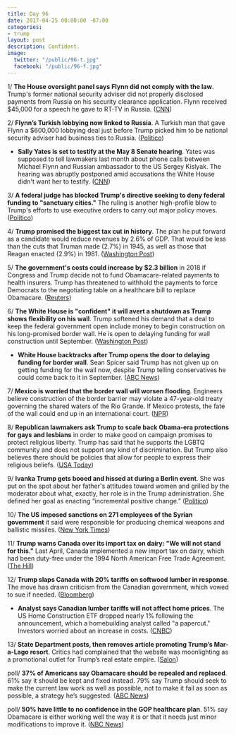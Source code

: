 ```yaml
---
title: Day 96
date: 2017-04-25 00:00:00 -07:00
categories:
- trump
layout: post
description: Confident.
image:
  twitter: "/public/96-t.jpg"
  facebook: "/public/96-f.jpg"
---
```


1/ **The House oversight panel says Flynn did not comply with the law**. Trump's former national security adviser did not properly disclosed payments from Russia on his security clearance application. Flynn received $45,000 for a speech he gave to RT-TV in Russia. ([CNN](http://www.cnn.com/2017/04/25/politics/michael-flynn-house-oversight-committee/index.html))

2/ **Flynn’s Turkish lobbying now linked to Russia**. A Turkish man that gave Flynn a $600,000 lobbying deal just before Trump picked him to be national security adviser had business ties to Russia. ([Politico](http://www.politico.com/story/2017/04/25/michael-flynn-turkey-russia-237550))

* **Sally Yates is set to testify at the May 8 Senate hearing**. Yates was supposed to tell lawmakers last month about phone calls between Michael Flynn and Russian ambassador to the US Sergey Kislyak. The hearing was abruptly postponed amid accusations the White House didn't want her to testify. ([CNN](http://www.cnn.com/2017/04/25/politics/sally-yates-testify-senate-subcommittee/index.html))

3/ **A federal judge has blocked Trump's directive seeking to deny federal funding to "sanctuary cities."** The ruling is another high-profile blow to Trump's efforts to use executive orders to carry out major policy moves. ([Politico](http://www.politico.com/story/2017/04/25/sanctuary-cities-trump-judge-blocks-237597))

4/ **Trump promised the biggest tax cut in history**. The plan he put forward as a candidate would reduce revenues by 2.6% of GDP. That would be less than the cuts that Truman made (2.7%) in 1945, as well as those that Reagan enacted (2.9%) in 1981. ([Washington Post](https://www.washingtonpost.com/news/wonk/wp/2017/04/25/trump-just-promised-the-biggest-tax-cut-in-history-heres-how-big-it-would-have-to-be/))

5/ **The government's costs could increase by $2.3 billion** in 2018 if Congress and Trump decide not to fund Obamacare-related payments to health insurers. Trump has threatened to withhold the payments to force Democrats to the negotiating table on a healthcare bill to replace Obamacare. ([Reuters](http://www.reuters.com/article/us-usa-healthcare-payments-idUSKBN17R0M3))

6/ **The White House is "confident" it will avert a shutdown as Trump shows flexibility on his wall**. Trump softened his demand that a deal to keep the federal government open include money to begin construction on his long-promised border wall. He is open to delaying funding for wall construction until September. ([Washington Post](https://www.washingtonpost.com/powerpost/white-house-confident-of-averting-shutdown-as-trump-shows-flexibility-on-wall/2017/04/24/72aa945a-2923-11e7-be51-b3fc6ff7faee_story.html))

* **White House backtracks after Trump opens the door to delaying funding for border wall**.  Sean Spicer said Trump has not given up on getting funding for the wall now, despite Trump telling conservatives he could come back to it in September. ([ABC News](http://abcnews.go.com/Politics/trump-opens-door-delaying-funding-border-wall/story?id=47001806))

7/ **Mexico is worried that the border wall will worsen flooding**. Engineers believe construction of the border barrier may violate a 47-year-old treaty governing the shared waters of the Rio Grande. If Mexico protests, the fate of the wall could end up in an international court. ([NPR](http://www.npr.org/2017/04/25/525383494/trump-s-proposed-u-s-mexico-border-wall-may-violate-1970-treaty))

8/ **Republican lawmakers ask Trump to scale back Obama-era protections for gays and lesbians** in order to make good on campaign promises to protect religious liberty. Trump has said that he supports the LGBTQ community and does not support any kind of discrimination. But Trump also believes there should be policies that allow for people to express their religious beliefs. ([USA Today](https://www.usatoday.com/story/news/politics/2017/04/24/republicans-congress-push-religious-liberty-executive-order/100842590/))

9/ **Ivanka Trump gets booed and hissed at during a Berlin event**. She was put on the spot about her father's attitudes toward women and grilled by the moderator about what, exactly, her role is in the Trump administration. She defined her goal as enacting “incremental positive change.” ([Politico](http://www.politico.com/story/2017/04/25/ivanka-trump-booed-berlin-237569))

10/ **The US imposed sanctions on 271 employees of the Syrian government** it said were responsible for producing chemical weapons and ballistic missiles. ([New York Times](https://www.nytimes.com/2017/04/24/world/middleeast/trump-syria-chemical-weapons-missiles-sanctions.html))

11/ **Trump warns Canada over its import tax on dairy: "We will not stand for this."** Last April, Canada implemented a new import tax on dairy, which had been duty-free under the 1994 North American Free Trade Agreement. ([The Hill](http://thehill.com/homenews/administration/330369-trump-warns-canada-over-dairy-spat-we-will-not-stand-for-this))

12/ **Trump slaps Canada with 20% tariffs on softwood lumber in response**. The move has drawn criticism from the Canadian government, which vowed to sue if needed. ([Bloomberg](https://www.bloomberg.com/politics/articles/2017-04-24/trump-said-to-plan-20-tariff-on-canadian-softwood-lumber-j1wq4tyg))

* **Analyst says Canadian lumber tariffs will not affect home prices**. The US Home Construction ETF dropped nearly 1% following the announcement, which a homebuilding analyst called "a papercut." Investors worried about an increase in costs. ([CNBC](http://www.cnbc.com/2017/04/25/analyst-says-canadian-lumber-tariffs-will-not-affect-home-prices.html))

13/ **State Department posts, then removes article promoting Trump’s Mar-a-Lago resort**. Critics had complained that the website was moonlighting as a promotional outlet for Trump’s real estate empire. ([Salon](https://www.salon.com/2017/04/25/state-department-posts-then-removes-article-promoting-president-trumps-mar-a-lago-resort/))

poll/ **37% of Americans say Obamacare should be repealed and replaced**. 61% say it should be kept and fixed instead. 79% say Trump should seek to make the current law work as well as possible, not to make it fail as soon as possible, a strategy he’s suggested. ([ABC News](http://abcnews.go.com/Politics/appetite-repealing-obamacare-large-majorities-support-key-provisions/story?id=46989828))

poll/ **50% have little to no confidence in the GOP healthcare plan**. 51% say Obamacare is either working well the way it is or that it needs just minor modifications to improve it. ([NBC News](http://www.nbcnews.com/politics/congress/poll-50-have-little-no-confidence-gop-health-care-push-n750361))
